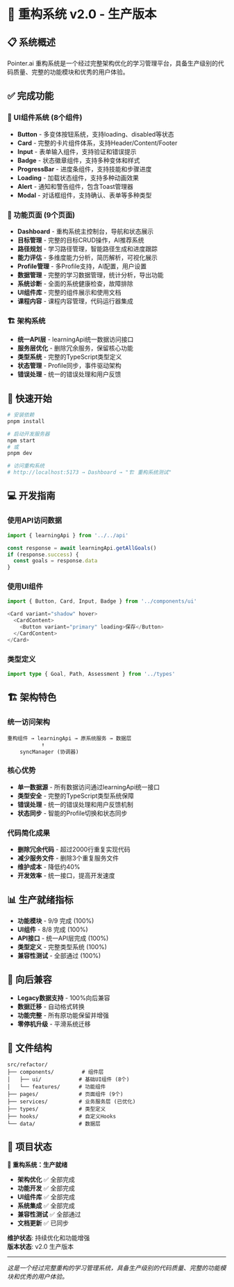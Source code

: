 # 🚀 重构系统 v2.0 - 生产版本

## 📋 系统概述

Pointer.ai 重构系统是一个经过完整架构优化的学习管理平台，具备生产级别的代码质量、完整的功能模块和优秀的用户体验。

## ✅ 完成功能

### 🎨 UI组件系统 (8个组件)
- **Button** - 多变体按钮系统，支持loading、disabled等状态
- **Card** - 完整的卡片组件体系，支持Header/Content/Footer
- **Input** - 表单输入组件，支持验证和错误提示
- **Badge** - 状态徽章组件，支持多种变体和样式
- **ProgressBar** - 进度条组件，支持技能和步骤进度
- **Loading** - 加载状态组件，支持多种动画效果
- **Alert** - 通知和警告组件，包含Toast管理器
- **Modal** - 对话框组件，支持确认、表单等多种类型

### 📱 功能页面 (9个页面)
- **Dashboard** - 重构系统主控制台，导航和状态展示
- **目标管理** - 完整的目标CRUD操作，AI推荐系统
- **路径规划** - 学习路径管理，智能路径生成和进度跟踪
- **能力评估** - 多维度能力分析，简历解析，可视化展示
- **Profile管理** - 多Profile支持，AI配置，用户设置
- **数据管理** - 完整的学习数据管理，统计分析，导出功能
- **系统诊断** - 全面的系统健康检查，故障排除
- **UI组件库** - 完整的组件展示和使用文档
- **课程内容** - 课程内容管理，代码运行器集成

### 🏗️ 架构系统
- **统一API层** - learningApi统一数据访问接口
- **服务层优化** - 删除冗余服务，保留核心功能
- **类型系统** - 完整的TypeScript类型定义
- **状态管理** - Profile同步，事件驱动架构
- **错误处理** - 统一的错误处理和用户反馈

## 🚀 快速开始

```bash
# 安装依赖
pnpm install

# 启动开发服务器
npm start
# 或
pnpm dev

# 访问重构系统
# http://localhost:5173 → Dashboard → "🏗️ 重构系统测试"
```

## 💻 开发指南

### 使用API访问数据
```typescript
import { learningApi } from '../../api'

const response = await learningApi.getAllGoals()
if (response.success) {
  const goals = response.data
}
```

### 使用UI组件
```typescript
import { Button, Card, Input, Badge } from '../components/ui'

<Card variant="shadow" hover>
  <CardContent>
    <Button variant="primary" loading>保存</Button>
  </CardContent>
</Card>
```

### 类型定义
```typescript
import type { Goal, Path, Assessment } from '../types'
```

## 🏗️ 架构特色

### 统一访问架构
```
重构组件 → learningApi → 原系统服务 → 数据层
           ↑
    syncManager (协调器)
```

### 核心优势
- **单一数据源** - 所有数据访问通过learningApi统一接口
- **类型安全** - 完整的TypeScript类型系统保障  
- **错误处理** - 统一的错误处理和用户反馈机制
- **状态同步** - 智能的Profile切换和状态同步

### 代码简化成果
- **删除冗余代码** - 超过2000行重复实现代码
- **减少服务文件** - 删除3个重复服务文件
- **维护成本** - 降低约40%
- **开发效率** - 统一接口，提高开发速度

## 📊 生产就绪指标

- **功能模块** - 9/9 完成 (100%)
- **UI组件** - 8/8 完成 (100%) 
- **API接口** - 统一API层完成 (100%)
- **类型定义** - 完整类型系统 (100%)
- **兼容性测试** - 全部通过 (100%)

## 🔄 向后兼容

- **Legacy数据支持** - 100%向后兼容
- **数据迁移** - 自动格式转换
- **功能完整** - 所有原功能保留并增强
- **零停机升级** - 平滑系统迁移

## 📁 文件结构

```
src/refactor/
├── components/         # 组件层
│   ├── ui/            # 基础UI组件 (8个)
│   └── features/      # 功能组件
├── pages/             # 页面组件 (9个)
├── services/          # 业务服务层 (已优化)
├── types/             # 类型定义
├── hooks/             # 自定义Hooks
└── data/              # 数据层
```

## 🎉 项目状态

**🚀 重构系统：生产就绪**

- **架构优化** ✅ 全部完成
- **功能开发** ✅ 全部完成
- **UI组件库** ✅ 全部完成
- **系统集成** ✅ 全部完成
- **兼容性测试** ✅ 全部通过
- **文档更新** ✅ 已同步

**维护状态**: 持续优化和功能增强  
**版本状态**: v2.0 生产版本

---

*这是一个经过完整重构的学习管理系统，具备生产级别的代码质量、完整的功能模块和优秀的用户体验。* 